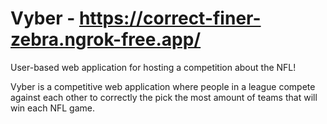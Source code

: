 # Vyber - https://correct-finer-zebra.ngrok-free.app/

User-based web application for hosting a competition about the NFL! 

Vyber is a competitive web application where people in a league compete against each other to correctly the pick the most amount of teams that will win each NFL game.
